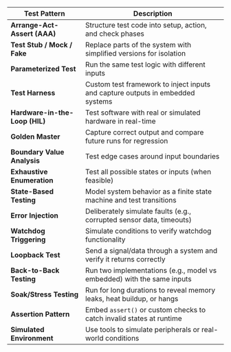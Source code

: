 | **Test Pattern**               | **Description**                                                                |
| ------------------------------ | ------------------------------------------------------------------------------ |
| **Arrange-Act-Assert (AAA)**   | Structure test code into setup, action, and check phases                       |
| **Test Stub / Mock / Fake**    | Replace parts of the system with simplified versions for isolation             |
| **Parameterized Test**         | Run the same test logic with different inputs                                  |
| **Test Harness**               | Custom test framework to inject inputs and capture outputs in embedded systems |
| **Hardware-in-the-Loop (HIL)** | Test software with real or simulated hardware in real-time                     |
| **Golden Master**              | Capture correct output and compare future runs for regression                  |
| **Boundary Value Analysis**    | Test edge cases around input boundaries                                        |
| **Exhaustive Enumeration**     | Test all possible states or inputs (when feasible)                             |
| **State-Based Testing**        | Model system behavior as a finite state machine and test transitions           |
| **Error Injection**            | Deliberately simulate faults (e.g., corrupted sensor data, timeouts)           |
| **Watchdog Triggering**        | Simulate conditions to verify watchdog functionality                           |
| **Loopback Test**              | Send a signal/data through a system and verify it returns correctly            |
| **Back-to-Back Testing**       | Run two implementations (e.g., model vs embedded) with the same inputs         |
| **Soak/Stress Testing**        | Run for long durations to reveal memory leaks, heat buildup, or hangs          |
| **Assertion Pattern**          | Embed `assert()` or custom checks to catch invalid states at runtime           |
| **Simulated Environment**      | Use tools to simulate peripherals or real-world conditions                     |

